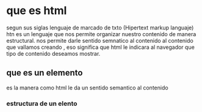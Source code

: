 # que es html
segun sus siglas lenguaje de marcado de txto (Hipertext markup languaje)
htn es un lenguaje que nos permite organizar nuestro contenido de manera estructural.
nos permite darle sentido semnatico al contenido al contenido que vallamos creando , eso significa que html le indicara al navegador que tipo de contenido deseamos mostrar.
## que es un elemento 
es la  manera como html le da un sentido semantico al contenido 
### estructura de un elento


